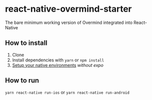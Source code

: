 # react-native-overmind-starter
The bare minimum working version of Overmind integrated into React-Native

## How to install
1. Clone
2. Install dependencies with `yarn` or `npm install`
3. [Setup your native environments](https://facebook.github.io/react-native/docs/getting-started) *without expo*

## How to run
`yarn react-native run-ios` or `yarn react-native run-android`
